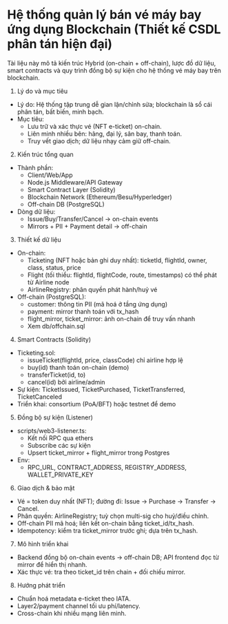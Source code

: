 # Hệ thống quản lý bán vé máy bay ứng dụng Blockchain (Thiết kế CSDL phân tán hiện đại)

Tài liệu này mô tả kiến trúc Hybrid (on-chain + off-chain), lược đồ dữ liệu, smart contracts và quy trình đồng bộ sự kiện cho hệ thống vé máy bay trên blockchain.

1) Lý do và mục tiêu
- Lý do: Hệ thống tập trung dễ gian lận/chỉnh sửa; blockchain là sổ cái phân tán, bất biến, minh bạch.
- Mục tiêu:
  - Lưu trữ và xác thực vé (NFT e-ticket) on-chain.
  - Liên minh nhiều bên: hãng, đại lý, sân bay, thanh toán.
  - Truy vết giao dịch; dữ liệu nhạy cảm giữ off-chain.

2) Kiến trúc tổng quan
- Thành phần:
  - Client/Web/App
  - Node.js Middleware/API Gateway
  - Smart Contract Layer (Solidity)
  - Blockchain Network (Ethereum/Besu/Hyperledger)
  - Off-chain DB (PostgreSQL)
- Dòng dữ liệu:
  - Issue/Buy/Transfer/Cancel → on-chain events
  - Mirrors + PII + Payment detail → off-chain

3) Thiết kế dữ liệu
- On-chain:
  - Ticketing (NFT hoặc bản ghi duy nhất): ticketId, flightId, owner, class, status, price
  - Flight (tối thiểu: flightId, flightCode, route, timestamps) có thể phát từ Airline node
  - AirlineRegistry: phân quyền phát hành/huỷ vé
- Off-chain (PostgreSQL):
  - customer: thông tin PII (mã hoá ở tầng ứng dụng)
  - payment: mirror thanh toán với tx_hash
  - flight_mirror, ticket_mirror: ảnh on-chain để truy vấn nhanh
  - Xem db/offchain.sql

4) Smart Contracts (Solidity)
- Ticketing.sol:
  - issueTicket(flightId, price, classCode) chỉ airline hợp lệ
  - buy(id) thanh toán on-chain (demo)
  - transferTicket(id, to)
  - cancel(id) bởi airline/admin
- Sự kiện: TicketIssued, TicketPurchased, TicketTransferred, TicketCanceled
- Triển khai: consortium (PoA/BFT) hoặc testnet để demo

5) Đồng bộ sự kiện (Listener)
- scripts/web3-listener.ts:
  - Kết nối RPC qua ethers
  - Subscribe các sự kiện
  - Upsert ticket_mirror + flight_mirror trong Postgres
- Env:
  - RPC_URL, CONTRACT_ADDRESS, REGISTRY_ADDRESS, WALLET_PRIVATE_KEY

6) Giao dịch & bảo mật
- Vé = token duy nhất (NFT); đường đi: Issue → Purchase → Transfer → Cancel.
- Phân quyền: AirlineRegistry; tuỳ chọn multi-sig cho huỷ/điều chỉnh.
- Off-chain PII mã hoá; liên kết on-chain bằng ticket_id/tx_hash.
- Idempotency: kiểm tra ticket_mirror trước ghi; dựa trên tx_hash.

7) Mô hình triển khai
- Backend đồng bộ on-chain events → off-chain DB; API frontend đọc từ mirror để hiển thị nhanh.
- Xác thực vé: tra theo ticket_id trên chain + đối chiếu mirror.

8) Hướng phát triển
- Chuẩn hoá metadata e-ticket theo IATA.
- Layer2/payment channel tối ưu phí/latency.
- Cross-chain khi nhiều mạng liên minh.